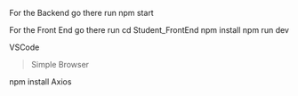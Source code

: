 For the Backend go there run 
npm start

For the Front End go there run
  cd Student_FrontEnd
  npm install
  npm run dev

VSCode
> Simple Browser

npm install Axios